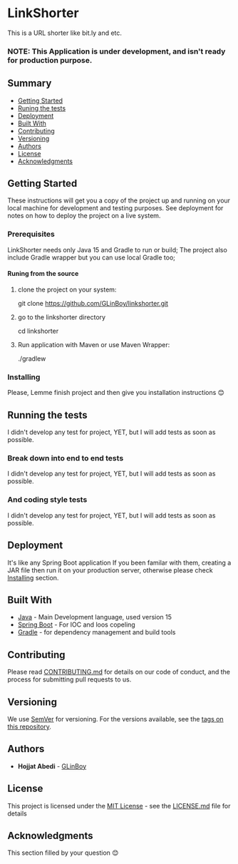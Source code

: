 # LinkShorter

This is a URL shorter like bit.ly and etc.

### NOTE: This Application is under development, and isn't ready for production purpose.

## Summary

  - [Getting Started](#getting-started)
  - [Runing the tests](#running-the-tests)
  - [Deployment](#deployment)
  - [Built With](#built-with)
  - [Contributing](#contributing)
  - [Versioning](#versioning)
  - [Authors](#authors)
  - [License](#license)
  - [Acknowledgments](#acknowledgments)

## Getting Started

These instructions will get you a copy of the project up and running on
your local machine for development and testing purposes. See deployment
for notes on how to deploy the project on a live system.

### Prerequisites

LinkShorter needs only Java 15 and Gradle to run or build; The project also include Gradle wrapper but you can use local Gradle too;

#### Runing from the source

1. clone the project on your system:

    git clone https://github.com/GLinBoy/linkshorter.git

2. go to the linkshorter directory

    cd linkshorter

3. Run application with Maven or use Maven Wrapper:

    ./gradlew

### Installing

Please, Lemme finish project and then give you installation instructions 😊

## Running the tests

I didn't develop any test for project, YET, but I will add tests as soon as possible.

### Break down into end to end tests

I didn't develop any test for project, YET, but I will add tests as soon as possible.

### And coding style tests

I didn't develop any test for project, YET, but I will add tests as soon as possible.

## Deployment

It's like any Spring Boot application If you been familar with them, creating a JAR file then run it on your production server, otherwise please check [Installing](#installing) section.

## Built With

  - [Java](https://adoptopenjdk.net/) - Main Development language, used version 15
  - [Spring Boot](https://spring.io/projects/spring-boot) - For IOC and loos copeling
  - [Gradle](https://gradle.org/) - for dependency management and build tools

## Contributing

Please read [CONTRIBUTING.md](CONTRIBUTING.md) for details on our code
of conduct, and the process for submitting pull requests to us.

## Versioning

We use [SemVer](http://semver.org/) for versioning. For the versions
available, see the [tags on this
repository](https://github.com/PurpleBooth/a-good-readme-template/tags).

## Authors

  - **Hojjat Abedi** - [GLinBoy](https://github.com/GLinBoy)


## License

This project is licensed under the [MIT License](LICENSE.md) - see the [LICENSE.md](LICENSE.md) file for
details

## Acknowledgments

This section filled by your question 😊

